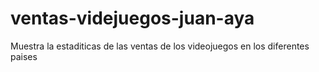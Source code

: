 # ventas-videjuegos-juan-aya
Muestra la estaditicas de las ventas de los videojuegos en los diferentes paises
